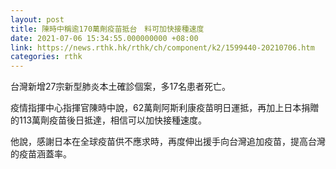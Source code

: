 ```yaml
---
layout: post
title: 陳時中稱逾170萬劑疫苗抵台　料可加快接種速度
date: 2021-07-06 15:34:55.000000000 +08:00
link: https://news.rthk.hk/rthk/ch/component/k2/1599440-20210706.htm
categories: rthk
---
```


台灣新增27宗新型肺炎本土確診個案，多17名患者死亡。

疫情指揮中心指揮官陳時中說，62萬劑阿斯利康疫苗明日運抵，再加上日本捐贈的113萬劑疫苗後日抵達，相信可以加快接種速度。

他說，感謝日本在全球疫苗供不應求時，再度伸出援手向台灣追加疫苗，提高台灣的疫苗涵蓋率。
